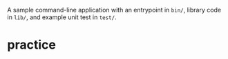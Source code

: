 A sample command-line application with an entrypoint in `bin/`, library code
in `lib/`, and example unit test in `test/`.
# practice
